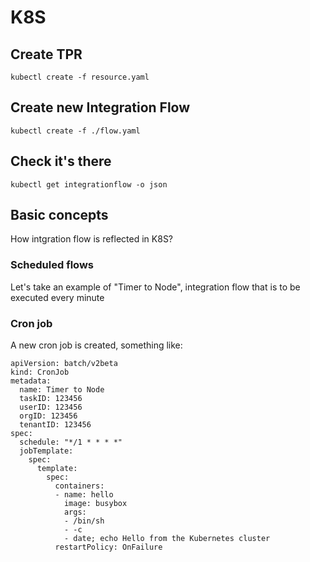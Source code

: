 # K8S 

## Create TPR

```
kubectl create -f resource.yaml
```

## Create new Integration Flow

```
kubectl create -f ./flow.yaml
```

## Check it's there

```
kubectl get integrationflow -o json
```

## Basic concepts

How intgration flow is reflected in K8S?

### Scheduled flows

Let's take an example of "Timer to Node", integration flow that is to be executed every minute

### Cron job

A new cron job is created, something like:
```
apiVersion: batch/v2beta
kind: CronJob
metadata:
  name: Timer to Node
  taskID: 123456
  userID: 123456
  orgID: 123456
  tenantID: 123456
spec:
  schedule: "*/1 * * * *"
  jobTemplate:
    spec:
      template:
        spec:
          containers:
          - name: hello
            image: busybox
            args:
            - /bin/sh
            - -c
            - date; echo Hello from the Kubernetes cluster
          restartPolicy: OnFailure
```
